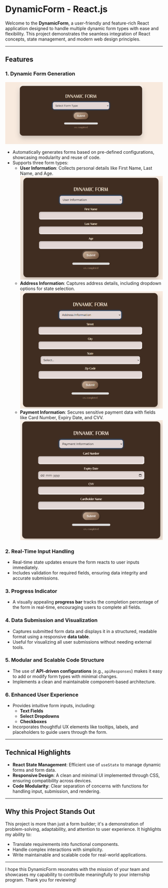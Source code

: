 # **DynamicForm - React.js**

Welcome to the **DynamicForm**, a user-friendly and feature-rich React application designed to handle multiple dynamic form types with ease and flexibility. This project demonstrates the seamless integration of React concepts, state management, and modern web design principles.

---

## **Features**

### 1. **Dynamic Form Generation**
![land](./img/pic1.png)

- Automatically generates forms based on pre-defined configurations, showcasing modularity and reuse of code.
- Supports three form types:
  - **User Information**: Collects personal details like First Name, Last Name, and Age.
  ![user](./img/pic2.png)
  - **Address Information**: Captures address details, including dropdown options for state selection.
  ![add](./img/pic3.png)
  - **Payment Information**: Secures sensitive payment data with fields like Card Number, Expiry Date, and CVV.
  ![add](./img/pic4.png)

### 2. **Real-Time Input Handling**
- Real-time state updates ensure the form reacts to user inputs immediately.
- Includes validation for required fields, ensuring data integrity and accurate submissions.

### 3. **Progress Indicator**
- A visually appealing **progress bar** tracks the completion percentage of the form in real-time, encouraging users to complete all fields.

### 4. **Data Submission and Visualization**
- Captures submitted form data and displays it in a structured, readable format using a responsive **data table**.
- Useful for visualizing all user submissions without needing external tools.

### 5. **Modular and Scalable Code Structure**
- The use of **API-driven configurations** (e.g., `apiResponses`) makes it easy to add or modify form types with minimal changes.
- Implements a clean and maintainable component-based architecture.

### 6. **Enhanced User Experience**
- Provides intuitive form inputs, including:
  - **Text Fields**
  - **Select Dropdowns**
  - **Checkboxes**
- Incorporates thoughtful UX elements like tooltips, labels, and placeholders to guide users through the form.

---

## **Technical Highlights**
- **React State Management**: Efficient use of `useState` to manage dynamic forms and form data.
- **Responsive Design**: A clean and minimal UI implemented through CSS, ensuring compatibility across devices.
- **Code Modularity**: Clear separation of concerns with functions for handling input, submission, and rendering.

---

## **Why this Project Stands Out**
This project is more than just a form builder; it's a demonstration of problem-solving, adaptability, and attention to user experience. It highlights my ability to:
- Translate requirements into functional components.
- Handle complex interactions with simplicity.
- Write maintainable and scalable code for real-world applications.

---

I hope this DynamicForm resonates with the mission of your team and showcases my capability to contribute meaningfully to your internship program. Thank you for reviewing!
